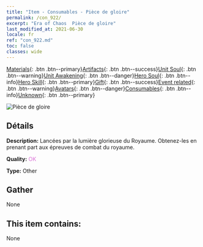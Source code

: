 ```yaml
---
title: "Item - Consumables - Pièce de gloire"
permalink: /con_922/
excerpt: "Era of Chaos  Pièce de gloire"
last_modified_at: 2021-06-30
locale: fr
ref: "con_922.md"
toc: false
classes: wide
---
```

 [Materials](/ItemsFR/){: .btn .btn--primary}[Artifacts](/ItemsFR/Artifacts/){: .btn .btn--success}[Unit Soul](/ItemsFR/UnitSoul/){: .btn .btn--warning}[Unit Awakening](/ItemsFR/UnitAwakening/){: .btn .btn--danger}[Hero Soul](/ItemsFR/HeroSoul/){: .btn .btn--info}[Hero Skill](/ItemsFR/HeroSkill/){: .btn .btn--primary}[Gift](/ItemsFR/Gift/){: .btn .btn--success}[Event related](/ItemsFR/Events/){: .btn .btn--warning}[Avatars](/ItemsFR/Avatars/){: .btn .btn--danger}[Consumables](/ItemsFR/Consumables/){: .btn .btn--info}[Unknown](/ItemsFR/Unknown/){: .btn .btn--primary}

 ![Pièce de gloire](/images/t/i_40010.png)

## Détails
 **Description:** Lancées par la lumière glorieuse du Royaume. Obtenez-les en prenant part aux épreuves de combat du royaume.

 **Quality:** <span style="color: #DA70D6">OK</span>

 **Type:** Other

## Gather

  None

## This item contains:

  None

